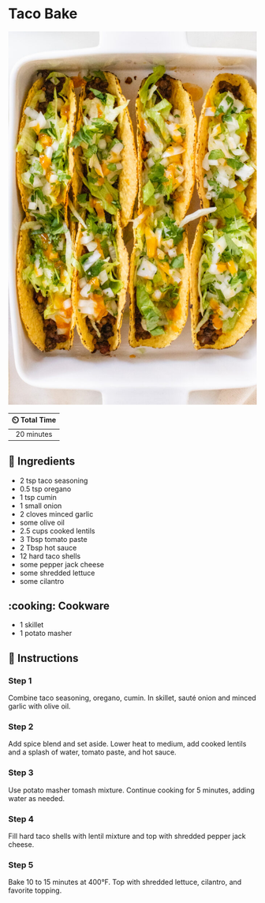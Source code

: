 # Taco Bake

![Taco Bake](../assets/images/taco-bake.jpg)

| :timer_clock: Total Time |
|:-----------------------: |
| 20 minutes |

## :salt: Ingredients

- 2 tsp taco seasoning
- 0.5 tsp oregano
- 1 tsp cumin
- 1 small onion
- 2 cloves minced garlic
- some olive oil
- 2.5 cups cooked lentils
- 3 Tbsp tomato paste
- 2 Tbsp hot sauce
- 12 hard taco shells
- some pepper jack cheese
- some shredded lettuce
- some cilantro

## :cooking: Cookware

- 1 skillet
- 1 potato masher

## :pencil: Instructions

### Step 1

Combine taco seasoning, oregano, cumin. In skillet, sauté onion and minced garlic with olive oil.

### Step 2

Add spice blend and set aside. Lower heat to medium, add cooked lentils and a splash of water, tomato paste, and hot
sauce.

### Step 3

Use potato masher tomash mixture. Continue cooking for 5 minutes, adding water as needed.

### Step 4

Fill hard taco shells with lentil mixture and top with shredded pepper jack cheese.

### Step 5

Bake 10 to 15 minutes at 400°F. Top with shredded lettuce, cilantro, and favorite topping.
